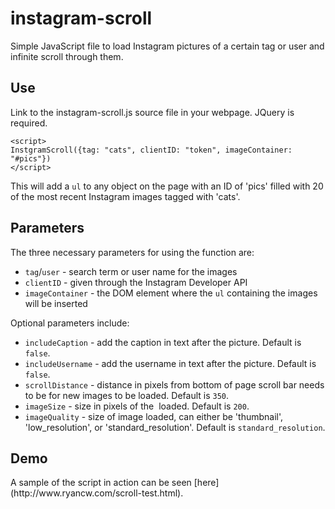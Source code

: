 instagram-scroll
================

Simple JavaScript file to load Instagram pictures of a certain tag or user and infinite scroll through them.

<h2><b>Use</b></h2>

Link to the instagram-scroll.js source file in your webpage.
JQuery is required.

```
<script>
InstgramScroll({tag: "cats", clientID: "token", imageContainer: "#pics"})
</script>
```

This will add a `ul` to any object on the page with an ID of 'pics' filled with 20 of the most recent Instagram images tagged with 'cats'.

<h2><b>Parameters</b></h2>

The three necessary parameters for using the function are:
* `tag`/`user`  - search term or user name for the images
* `clientID` - given through the Instagram Developer API
* `imageContainer` - the DOM element where the `ul` containing the images will be inserted

Optional parameters include:
* `includeCaption` - add the caption in text after the picture. Default is `false`.
* `includeUsername` - add the username in text after the picture. Default is `false`.
* `scrollDistance` - distance in pixels from bottom of page scroll bar needs to be for new images to be loaded. Default is `350`.
* `imageSize` - size in pixels of the <img> loaded. Default is `200`.
* `imageQuality` - size of image loaded, can either be 'thumbnail', 'low_resolution', or 'standard_resolution'. Default is `standard_resolution`.

<h2><b>Demo</b></h2>
A sample of the script in action can be seen [here](http://www.ryancw.com/scroll-test.html).
